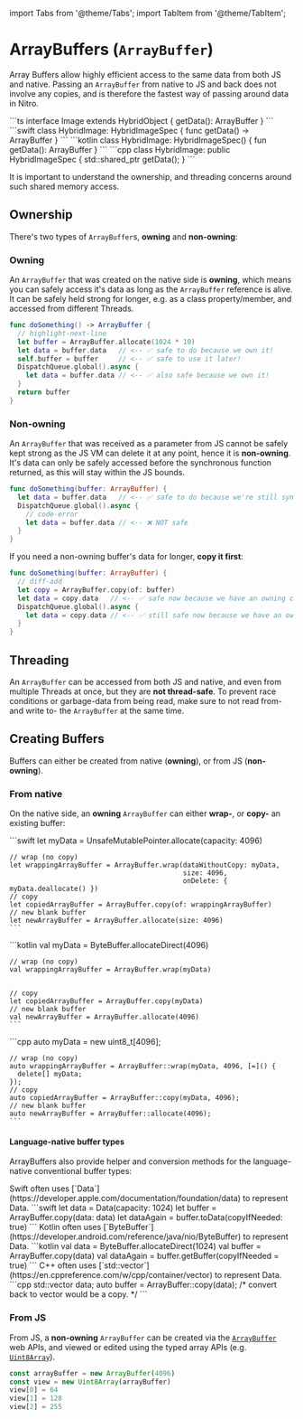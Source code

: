---
---

import Tabs from '@theme/Tabs';
import TabItem from '@theme/TabItem';

# ArrayBuffers (`ArrayBuffer`)

Array Buffers allow highly efficient access to the same data from both JS and native.
Passing an `ArrayBuffer` from native to JS and back does not involve any copies, and is therefore the fastest way of passing around data in Nitro.

<Tabs>
  <TabItem value="ts" label="TypeScript" default>
    ```ts
    interface Image extends HybridObject {
      getData(): ArrayBuffer
    }
    ```
  </TabItem>
  <TabItem value="swift" label="Swift">
    ```swift
    class HybridImage: HybridImageSpec {
      func getData() -> ArrayBuffer
    }
    ```
  </TabItem>
  <TabItem value="kotlin" label="Kotlin">
    ```kotlin
    class HybridImage: HybridImageSpec() {
      fun getData(): ArrayBuffer
    }
    ```
  </TabItem>
  <TabItem value="cpp" label="C++">
    ```cpp
    class HybridImage: public HybridImageSpec {
      std::shared_ptr<ArrayBuffer> getData();
    }
    ```
  </TabItem>
</Tabs>

It is important to understand the ownership, and threading concerns around such shared memory access.

## Ownership

There's two types of `ArrayBuffer`s, **owning** and **non-owning**:

### Owning

An `ArrayBuffer` that was created on the native side is **owning**, which means you can safely access it's data as long as the `ArrayBuffer` reference is alive.
It can be safely held strong for longer, e.g. as a class property/member, and accessed from different Threads.

```swift
func doSomething() -> ArrayBuffer {
  // highlight-next-line
  let buffer = ArrayBuffer.allocate(1024 * 10)
  let data = buffer.data   // <-- ✅ safe to do because we own it!
  self.buffer = buffer     // <-- ✅ safe to use it later!
  DispatchQueue.global().async {
    let data = buffer.data // <-- ✅ also safe because we own it!
  }
  return buffer
}
```

### Non-owning

An `ArrayBuffer` that was received as a parameter from JS cannot be safely kept strong as the JS VM can delete it at any point, hence it is **non-owning**.
It's data can only be safely accessed before the synchronous function returned, as this will stay within the JS bounds.

```swift
func doSomething(buffer: ArrayBuffer) {
  let data = buffer.data   // <-- ✅ safe to do because we're still sync
  DispatchQueue.global().async {
    // code-error
    let data = buffer.data // <-- ❌ NOT safe
  }
}
```
If you need a non-owning buffer's data for longer, **copy it first**:
```swift
func doSomething(buffer: ArrayBuffer) {
  // diff-add
  let copy = ArrayBuffer.copy(of: buffer)
  let data = copy.data   // <-- ✅ safe now because we have an owning copy
  DispatchQueue.global().async {
    let data = copy.data // <-- ✅ still safe now because we have an owning copy
  }
}
```

## Threading

An `ArrayBuffer` can be accessed from both JS and native, and even from multiple Threads at once, but they are **not thread-safe**.
To prevent race conditions or garbage-data from being read, make sure to not read from- and write to- the `ArrayBuffer` at the same time.

## Creating Buffers

Buffers can either be created from native (**owning**), or from JS (**non-owning**).

### From native

On the native side, an **owning** `ArrayBuffer` can either **wrap-**, or **copy-** an existing buffer:

<Tabs groupId="native-language">
  <TabItem value="swift" label="Swift">
    ```swift
    let myData = UnsafeMutablePointer<UInt8>.allocate(capacity: 4096)

    // wrap (no copy)
    let wrappingArrayBuffer = ArrayBuffer.wrap(dataWithoutCopy: myData,
                                               size: 4096,
                                               onDelete: { myData.deallocate() })
    // copy
    let copiedArrayBuffer = ArrayBuffer.copy(of: wrappingArrayBuffer)
    // new blank buffer
    let newArrayBuffer = ArrayBuffer.allocate(size: 4096)
    ```
  </TabItem>
  <TabItem value="kotlin" label="Kotlin">
    ```kotlin
    val myData = ByteBuffer.allocateDirect(4096)

    // wrap (no copy)
    val wrappingArrayBuffer = ArrayBuffer.wrap(myData)


    // copy
    let copiedArrayBuffer = ArrayBuffer.copy(myData)
    // new blank buffer
    val newArrayBuffer = ArrayBuffer.allocate(4096)
    ```
  </TabItem>
  <TabItem value="cpp" label="C++">
    ```cpp
    auto myData = new uint8_t[4096];

    // wrap (no copy)
    auto wrappingArrayBuffer = ArrayBuffer::wrap(myData, 4096, [=]() {
      delete[] myData;
    });
    // copy
    auto copiedArrayBuffer = ArrayBuffer::copy(myData, 4096);
    // new blank buffer
    auto newArrayBuffer = ArrayBuffer::allocate(4096);
    ```
  </TabItem>
</Tabs>

#### Language-native buffer types

ArrayBuffers also provide helper and conversion methods for the language-native conventional buffer types:

<Tabs groupId="native-language">
  <TabItem value="swift" label="Swift">
    Swift often uses [`Data`](https://developer.apple.com/documentation/foundation/data) to represent Data.
    ```swift
    let data = Data(capacity: 1024)
    let buffer = ArrayBuffer.copy(data: data)
    let dataAgain = buffer.toData(copyIfNeeded: true)
    ```
  </TabItem>
  <TabItem value="kotlin" label="Kotlin">
    Kotlin often uses [`ByteBuffer`](https://developer.android.com/reference/java/nio/ByteBuffer) to represent Data.
    ```kotlin
    val data = ByteBuffer.allocateDirect(1024)
    val buffer = ArrayBuffer.copy(data)
    val dataAgain = buffer.getBuffer(copyIfNeeded = true)
    ```
  </TabItem>
  <TabItem value="cpp" label="C++">
    C++ often uses [`std::vector<uint8_t>`](https://en.cppreference.com/w/cpp/container/vector) to represent Data.
    ```cpp
    std::vector<uint8_t> data;
    auto buffer = ArrayBuffer::copy(data);
    /* convert back to vector would be a copy. */
    ```
  </TabItem>
</Tabs>

### From JS

From JS, a **non-owning** `ArrayBuffer` can be created via the [`ArrayBuffer`](https://developer.mozilla.org/en-US/docs/Web/JavaScript/Reference/Global_Objects/ArrayBuffer) web APIs, and viewed or edited using the typed array APIs (e.g. [`Uint8Array`](https://developer.mozilla.org/en-US/docs/Web/JavaScript/Reference/Global_Objects/Uint8Array)).

```ts
const arrayBuffer = new ArrayBuffer(4096)
const view = new Uint8Array(arrayBuffer)
view[0] = 64
view[1] = 128
view[2] = 255
```
